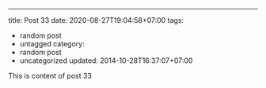 ---
title: Post 33
date: 2020-08-27T19:04:58+07:00
tags:
  - random post
  - untagged
category:
  - random post
  - uncategorized
updated: 2014-10-28T16:37:07+07:00

This is content of post 33